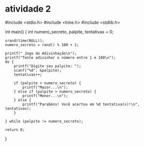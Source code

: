# atividade 2 
 #include <stdio.h>
#include <time.h>
#include <stdlib.h>

int main() {
    int numero_secreto, palpite, tentativas = 0;

    srand(time(NULL));
    numero_secreto = rand() % 100 + 1;  

    printf(" Jogo de Adivinhação\n");
    printf("Tente adivinhar o número entre 1 e 100\n");
    do {
        printf("Digite seu palpite: ");
        scanf("%d", &palpite);
        tentativas++;

        if (palpite < numero_secreto) {
            printf("Maior...\n");
        } else if (palpite > numero_secreto) {
            printf("Menor...\n");
        } else {
            printf("Parabéns! Você acertou em %d tentativa(s)!\n", tentativas);
        }

    } while (palpite != numero_secreto);

    return 0;
}
